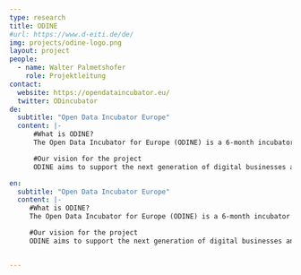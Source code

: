```yaml
---
type: research
title: ODINE
#url: https://www.d-eiti.de/de/
img: projects/odine-logo.png
layout: project
people:
  - name: Walter Palmetshofer
    role: Projektleitung
contact:
  website: https://opendataincubator.eu/
  twitter: ODincubator
de:
  subtitle: "Open Data Incubator Europe"
  content: |-
      #What is ODINE?
      The Open Data Incubator for Europe (ODINE) is a 6-month incubator for open data entrepreneurs across Europe. The programme is funded with a €7.8m grant from the EU’s Horizon 2020 programme and is delivered by the seven partners featured below.

      #Our vision for the project
      ODINE aims to support the next generation of digital businesses and support them to fast-track the development of their products. We are already championing the best of European digital talent and look forward to more outstanding companies to incubate.

en:
  subtitle: "Open Data Incubator Europe"
  content: |-
     #What is ODINE?
     The Open Data Incubator for Europe (ODINE) is a 6-month incubator for open data entrepreneurs across Europe. The programme is funded with a €7.8m grant from the EU’s Horizon 2020 programme and is delivered by the seven partners featured below.

     #Our vision for the project
     ODINE aims to support the next generation of digital businesses and support them to fast-track the development of their products. We are already championing the best of European digital talent and look forward to more outstanding companies to incubate.


---
```


